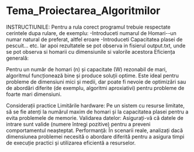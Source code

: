 # Tema_Proiectarea_Algoritmilor
INSTRUCTIUNILE:
Pentru a rula corect programul trebuie respectate cerintele dupa rulare, de exemplu:
-Introduceti numarul de Homari--un numar natural de preferat, altfel eroare
-Introduceti Capacitatea plasei de pescuit... etc. 
Iar apoi rezultatele se pot observa in fisierul output.txt, unde se pot observa si homarii cu dimensiunile si valorile acestora 
Eficiența generală:

Pentru un număr de homari (n) și capacitate (W) rezonabil de mari, algoritmul funcționează bine și produce soluții optime.
Este ideal pentru probleme de dimensiuni mici și medii, dar poate fi nevoie de optimizări sau de abordări diferite (de exemplu, algoritmi aproxiativi) pentru probleme de foarte mari dimensiuni.

Considerații practice
Limitările hardware: Pe un sistem cu resurse limitate, să se fie atenți la numărul maxim de homari și la capacitatea plasei pentru a evita problemele de memorie.
Validarea datelor: Asigurați-vă că datele de intrare sunt valide (numere întregi pozitive) pentru a preveni comportamentul neașteptat.
Performanță: În scenarii reale, analizați dacă dimensiunea problemei necesită o abordare diferită pentru a asigura timpi de execuție practici și utilizarea eficientă a resurselor.

